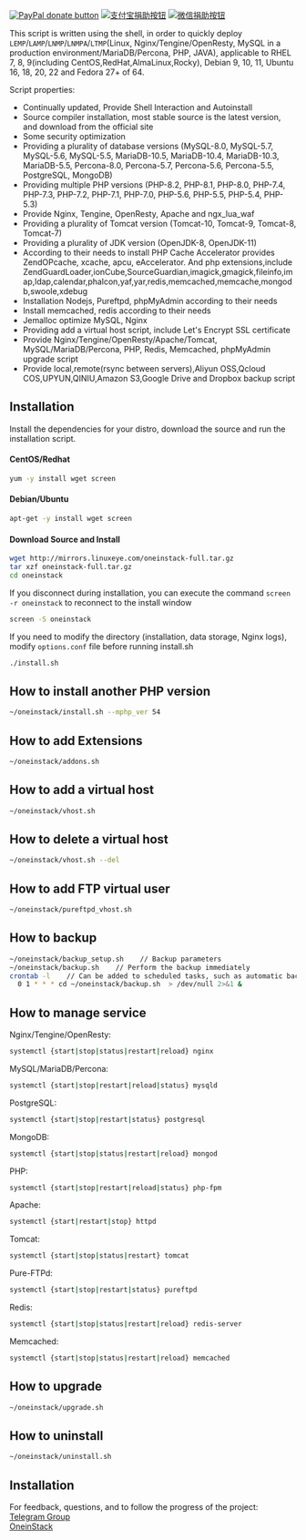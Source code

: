 [![PayPal donate button](https://img.shields.io/badge/paypal-donate-green.svg)](https://paypal.me/yeho) [![支付宝捐助按钮](https://img.shields.io/badge/%E6%94%AF%E4%BB%98%E5%AE%9D-%E5%90%91TA%E6%8D%90%E5%8A%A9-green.svg)](https://static.oneinstack.com/images/alipay.png) [![微信捐助按钮](https://img.shields.io/badge/%E5%BE%AE%E4%BF%A1-%E5%90%91TA%E6%8D%90%E5%8A%A9-green.svg)](https://static.oneinstack.com/images/weixin.png)

This script is written using the shell, in order to quickly deploy `LEMP`/`LAMP`/`LNMP`/`LNMPA`/`LTMP`(Linux, Nginx/Tengine/OpenResty, MySQL in a production environment/MariaDB/Percona, PHP, JAVA), applicable to RHEL 7, 8, 9(including CentOS,RedHat,AlmaLinux,Rocky), Debian 9, 10, 11, Ubuntu 16, 18, 20, 22 and Fedora 27+ of 64.

Script properties:
- Continually updated, Provide Shell Interaction and Autoinstall
- Source compiler installation, most stable source is the latest version, and download from the official site
- Some security optimization
- Providing a plurality of database versions (MySQL-8.0, MySQL-5.7, MySQL-5.6, MySQL-5.5, MariaDB-10.5, MariaDB-10.4, MariaDB-10.3, MariaDB-5.5, Percona-8.0, Percona-5.7, Percona-5.6, Percona-5.5, PostgreSQL, MongoDB)
- Providing multiple PHP versions (PHP-8.2, PHP-8.1, PHP-8.0, PHP-7.4, PHP-7.3, PHP-7.2, PHP-7.1, PHP-7.0, PHP-5.6, PHP-5.5, PHP-5.4, PHP-5.3)
- Provide Nginx, Tengine, OpenResty, Apache and ngx_lua_waf
- Providing a plurality of Tomcat version (Tomcat-10, Tomcat-9, Tomcat-8, Tomcat-7)
- Providing a plurality of JDK version (OpenJDK-8, OpenJDK-11)
- According to their needs to install PHP Cache Accelerator provides ZendOPcache, xcache, apcu, eAccelerator. And php extensions,include ZendGuardLoader,ionCube,SourceGuardian,imagick,gmagick,fileinfo,imap,ldap,calendar,phalcon,yaf,yar,redis,memcached,memcache,mongodb,swoole,xdebug
- Installation Nodejs, Pureftpd, phpMyAdmin according to their needs
- Install memcached, redis according to their needs
- Jemalloc optimize MySQL, Nginx
- Providing add a virtual host script, include Let's Encrypt SSL certificate
- Provide Nginx/Tengine/OpenResty/Apache/Tomcat, MySQL/MariaDB/Percona, PHP, Redis, Memcached, phpMyAdmin upgrade script
- Provide local,remote(rsync between servers),Aliyun OSS,Qcloud COS,UPYUN,QINIU,Amazon S3,Google Drive and Dropbox backup script

## Installation

Install the dependencies for your distro, download the source and run the installation script.

#### CentOS/Redhat

```bash
yum -y install wget screen
```

#### Debian/Ubuntu

```bash
apt-get -y install wget screen
```

#### Download Source and Install

```bash
wget http://mirrors.linuxeye.com/oneinstack-full.tar.gz
tar xzf oneinstack-full.tar.gz
cd oneinstack
```

If you disconnect during installation, you can execute the command `screen -r oneinstack` to reconnect to the install window
```bash
screen -S oneinstack
```

If you need to modify the directory (installation, data storage, Nginx logs), modify `options.conf` file before running install.sh
```bash
./install.sh
```

## How to install another PHP version

```bash
~/oneinstack/install.sh --mphp_ver 54

```

## How to add Extensions

```bash
~/oneinstack/addons.sh

```

## How to add a virtual host

```bash
~/oneinstack/vhost.sh
```

## How to delete a virtual host

```bash
~/oneinstack/vhost.sh --del
```

## How to add FTP virtual user

```bash
~/oneinstack/pureftpd_vhost.sh
```

## How to backup

```bash
~/oneinstack/backup_setup.sh    // Backup parameters
~/oneinstack/backup.sh    // Perform the backup immediately
crontab -l    // Can be added to scheduled tasks, such as automatic backups every day 1:00
  0 1 * * * cd ~/oneinstack/backup.sh  > /dev/null 2>&1 &
```

## How to manage service

Nginx/Tengine/OpenResty:
```bash
systemctl {start|stop|status|restart|reload} nginx
```
MySQL/MariaDB/Percona:
```bash
systemctl {start|stop|restart|reload|status} mysqld
```
PostgreSQL:
```bash
systemctl {start|stop|restart|status} postgresql
```
MongoDB:
```bash
systemctl {start|stop|status|restart|reload} mongod
```
PHP:
```bash
systemctl {start|stop|restart|reload|status} php-fpm
```
Apache:
```bash
systemctl {start|restart|stop} httpd
```
Tomcat:
```bash
systemctl {start|stop|status|restart} tomcat
```
Pure-FTPd:
```bash
systemctl {start|stop|restart|status} pureftpd
```
Redis:
```bash
systemctl {start|stop|status|restart|reload} redis-server
```
Memcached:
```bash
systemctl {start|stop|status|restart|reload} memcached
```

## How to upgrade

```bash
~/oneinstack/upgrade.sh
```

## How to uninstall

```bash
~/oneinstack/uninstall.sh
```

## Installation

For feedback, questions, and to follow the progress of the project: <br />
[Telegram Group](https://t.me/oneinstack)<br />
[OneinStack](https://oneinstack.com)<br />
